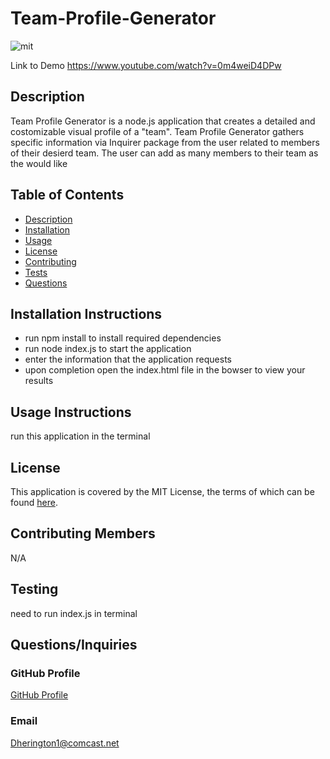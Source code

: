 # Team-Profile-Generator
  
  ![mit](https://img.shields.io/badge/license-MIT%20License-red)
      
  Link to Demo
  https://www.youtube.com/watch?v=0m4weiD4DPw
  ## Description
  Team Profile Generator is a node.js application that creates a detailed and costomizable visual profile of a "team". Team Profile Generator gathers specific      information via Inquirer package from the user related to members of their desierd team. The user can add as many members to their team as the would like
  ## Table of Contents
  * [Description](#description)
  * [Installation](#installation)
  * [Usage](#usage)
  * [License](#license)
  * [Contributing](#contributing)
  * [Tests](#tests)
  * [Questions](#questions)
  ## Installation Instructions 
  * run npm install to install required dependencies
  * run node index.js to start the application
  * enter the information that the application requests
  * upon completion open the index.html file in the bowser to view your results
  ## Usage Instructions
  run this application in the terminal
  ## License
  This application is covered by the MIT License, the terms of which can be found [here](https://opensource.org/licenses/MIT).
  ## Contributing Members
  N/A
  ## Testing 
   need to run index.js in terminal
  ## Questions/Inquiries 
  ### GitHub Profile
  [GitHub Profile](http://github.com/Dherington1)
  ### Email
  Dherington1@comcast.net
